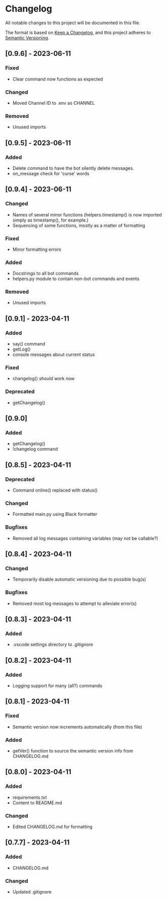 # Changelog

All notable changes to this project will be documented in this file.

The format is based on [Keep a Changelog](https://keepachangelog.com/en/1.0.0/), and this project adheres to [Semantic Versioning](https://semver.org/spec/v2.0.0.html).

## [0.9.6] - 2023-06-11

### Fixed
- Clear command now functions as expected

### Changed
- Moved Channel ID to .env as CHANNEL

### Removed
- Unused imports

## [0.9.5] - 2023-06-11

### Added
- Delete command to have the bot silently delete messages.
- on_message check for 'curse' words

## [0.9.4] - 2023-06-11

### Changed
- Names of several minor functions (helpers.timestamp() is now imported simply as timestamp(), for example.)
- Sequencing of some functions, mostly as a matter of formatting

### Fixed
- Minor formatting errors

### Added
- Docstrings to all bot commands
- helpers.py module to contain non-bot commands and events

### Removed
- Unused imports


## [0.9.1] - 2023-04-11

### Added
- say() command
- getLog()
- console messages about current status

### Fixed
- changelog() *should* work now

### Deprecated
- getChangelog()

## [0.9.0]

### Added
- getChangelog()
- !changelog command

## [0.8.5] - 2023-04-11

### Deprecated
- Command online() replaced with status()

### Changed
- Formatted main.py using Black formatter

### Bugfixes
- Removed all log messages containing variables (may not be callable?)

## [0.8.4] - 2023-04-11

### Changed
- Temporarily disable automatic versioning due to possible bug(s)

### Bugfixes
- Removed most log messages to attempt to alleviate error(s)

## [0.8.3] - 2023-04-11

### Added
- .vscode settings directory to .gitignore

## [0.8.2] - 2023-04-11

### Added
- Logging support for many (all?) commands

## [0.8.1] - 2023-04-11

### Fixed
- Semantic version now increments automatically (from this file)

### Added
- getVer() function to source the semantic version info from CHANGELOG.md

## [0.8.0] - 2023-04-11

### Added
- requirements.txt
- Content to README.md

### Changed
- Edited CHANGELOG.md for formatting

## [0.7.7] - 2023-04-11

### Added
- CHANGELOG.md

### Changed
- Updated .gitignore
